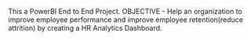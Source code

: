 This a PowerBI End to End Project.
OBJECTIVE - Help an organization to improve employee performance and improve employee retention(reduce attrition) by creating a HR Analytics Dashboard.
